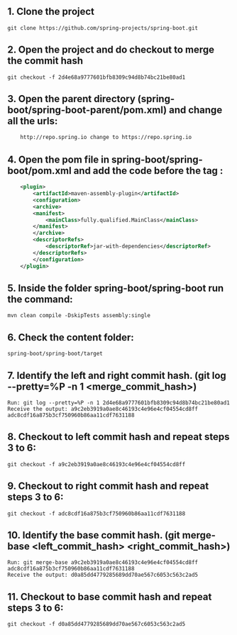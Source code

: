  ## 1. Clone the project 
    git clone https://github.com/spring-projects/spring-boot.git

## 2. Open the project and do checkout to merge the commit hash
    git checkout -f 2d4e68a9777601bfb8309c94d8b74bc21be80ad1

## 3. Open the parent directory (spring-boot/spring-boot-parent/pom.xml) and change all the urls:
```xml
    http://repo.spring.io change to https://repo.spring.io
```

## 4. Open the pom file in **spring-boot/spring-boot/pom.xml** and add the code before the tag <plugins>:
```xml
    <plugin>
        <artifactId>maven-assembly-plugin</artifactId> 
        <configuration> 
        <archive> 
        <manifest> 
            <mainClass>fully.qualified.MainClass</mainClass> 
        </manifest> 
        </archive> 
        <descriptorRefs> 
            <descriptorRef>jar-with-dependencies</descriptorRef> 
        </descriptorRefs> 
        </configuration> 
    </plugin>
```

## 5. Inside the folder **spring-boot/spring-boot** run the command:
    mvn clean compile -DskipTests assembly:single

## 6. Check the content folder: 
    spring-boot/spring-boot/target

## 7. Identify the left and right commit hash. (git log --pretty=%P -n 1 <merge_commit_hash>)
    Run: git log --pretty=%P -n 1 2d4e68a9777601bfb8309c94d8b74bc21be80ad1
    Receive the output: a9c2eb3919a0ae8c46193c4e96e4cf04554cd8ff adc8cdf16a875b3cf750960b86aa11cdf7631188

## 8. Checkout to left commit hash and repeat steps 3 to 6:
    git checkout -f a9c2eb3919a0ae8c46193c4e96e4cf04554cd8ff

## 9. Checkout to right commit hash and repeat steps 3 to 6:
    git checkout -f adc8cdf16a875b3cf750960b86aa11cdf7631188

## 10. Identify the base commit hash. (git merge-base <left_commit_hash> <right_commit_hash>)
    Run: git merge-base a9c2eb3919a0ae8c46193c4e96e4cf04554cd8ff adc8cdf16a875b3cf750960b86aa11cdf7631188
    Receive the output: d0a85dd4779285689dd70ae567c6053c563c2ad5

## 11. Checkout to base commit hash and repeat steps 3 to 6:
    git checkout -f d0a85dd4779285689dd70ae567c6053c563c2ad5